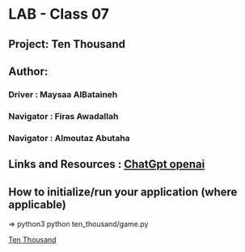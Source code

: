 # LAB - Class 07

## Project: Ten Thousand

## Author: 
### Driver : Maysaa AlBataineh
### Navigator : Firas Awadallah
### Navigator : Almoutaz Abutaha

## Links and Resources : [ChatGpt openai](./chatgpt.md)

## How to initialize/run your application (where applicable)

=> python3 python ten_thousand/game.py



[Ten Thousand](https://github.com/MutazAbutaha/ten-thousand)

